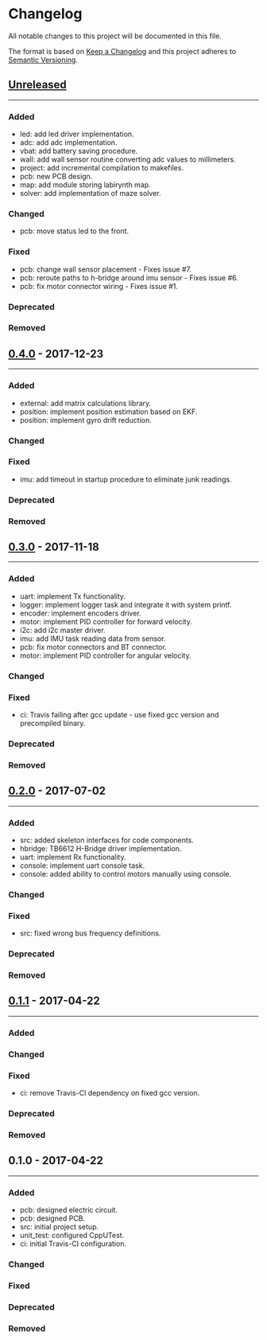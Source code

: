 Changelog
============
All notable changes to this project will be documented in this file.

The format is based on [Keep a Changelog](http://keepachangelog.com/en/1.0.0/)
and this project adheres to [Semantic Versioning](http://semver.org/spec/v2.0.0.html).

## [Unreleased]
------------------------

### Added
- led: add led driver implementation.
- adc: add adc implementation.
- vbat: add battery saving procedure.
- wall: add wall sensor routine converting adc values to millimeters.
- project: add incremental compilation to makefiles.
- pcb: new PCB design.
- map: add module storing labirynth map.
- solver: add implementation of maze solver.

### Changed
- pcb: move status led to the front.

### Fixed
- pcb: change wall sensor placement - Fixes issue #7.
- pcb: reroute paths to h-bridge around imu sensor - Fixes issue #6.
- pcb: fix motor connector wiring - Fixes issue #1.

### Deprecated

### Removed

## [0.4.0] - 2017-12-23
------------------------

### Added
- external: add matrix calculations library.
- position: implement position estimation based on EKF.
- position: implement gyro drift reduction.

### Changed

### Fixed
- imu: add timeout in startup procedure to eliminate junk readings.

### Deprecated

### Removed

## [0.3.0] - 2017-11-18
------------------------

### Added
- uart: implement Tx functionality.
- logger: implement logger task and integrate it with system printf.
- encoder: implement encoders driver.
- motor: implement PID controller for forward velocity.
- i2c: add i2c master driver.
- imu: add IMU task reading data from sensor.
- pcb: fix motor connectors and BT connector.
- motor: implement PID controller for angular velocity.

### Changed

### Fixed
- ci: Travis failing after gcc update - use fixed gcc version and precompiled binary.

### Deprecated

### Removed

## [0.2.0] - 2017-07-02
------------------------

### Added
- src: added skeleton interfaces for code components.
- hbridge: TB6612 H-Bridge driver implementation.
- uart: implement Rx functionality.
- console: implement uart console task.
- console: added ability to control motors manually using console.

### Changed

### Fixed
- src: fixed wrong bus frequency definitions.

### Deprecated

### Removed

## [0.1.1] - 2017-04-22
------------------------

### Added

### Changed

### Fixed
- ci: remove Travis-CI dependency on fixed gcc version.

### Deprecated

### Removed

## 0.1.0 - 2017-04-22
------------------------

### Added
- pcb: designed electric circuit.
- pcb: designed PCB.
- src: initial project setup.
- unit_test: configured CppUTest.
- ci: initial Travis-CI configuration.

### Changed

### Fixed

### Deprecated

### Removed


[Unreleased]: https://github.com/ucgosupl/mm_legend_v2/compare/v0.3.0...dev
[0.1.1]: https://github.com/ucgosupl/mm_legend_v2/compare/v0.1.0...v0.1.1
[0.2.0]: https://github.com/ucgosupl/mm_legend_v2/compare/v0.1.1...0.2.0
[0.3.0]: https://github.com/ucgosupl/mm_legend_v2/compare/0.2.0...v0.3.0
[0.4.0]: https://github.com/ucgosupl/mm_legend_v2/compare/0.3.0...v0.4.0